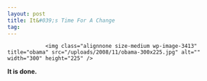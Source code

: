 ```yaml
---
layout: post
title: It&#039;s Time For A Change
tag: 
---
```



                <img class="alignnone size-medium wp-image-3413" title="obama" src="/uploads/2008/11/obama-300x225.jpg" alt="" width="300" height="225" />
<p><strong>It is done.</strong></p>
            
